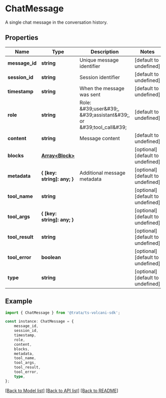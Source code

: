 # ChatMessage

A single chat message in the conversation history.

## Properties

Name | Type | Description | Notes
------------ | ------------- | ------------- | -------------
**message_id** | **string** | Unique message identifier | [default to undefined]
**session_id** | **string** | Session identifier | [default to undefined]
**timestamp** | **string** | When the message was sent | [default to undefined]
**role** | **string** | Role: \&#39;user\&#39;, \&#39;assistant\&#39;, or \&#39;tool_call\&#39; | [default to undefined]
**content** | **string** | Message content | [default to undefined]
**blocks** | [**Array&lt;Block&gt;**](Block.md) |  | [optional] [default to undefined]
**metadata** | **{ [key: string]: any; }** | Additional message metadata | [optional] [default to undefined]
**tool_name** | **string** |  | [optional] [default to undefined]
**tool_args** | **{ [key: string]: any; }** |  | [optional] [default to undefined]
**tool_result** | **string** |  | [optional] [default to undefined]
**tool_error** | **boolean** |  | [optional] [default to undefined]
**type** | **string** |  | [optional] [default to undefined]

## Example

```typescript
import { ChatMessage } from '@trata/ts-volcani-sdk';

const instance: ChatMessage = {
    message_id,
    session_id,
    timestamp,
    role,
    content,
    blocks,
    metadata,
    tool_name,
    tool_args,
    tool_result,
    tool_error,
    type,
};
```

[[Back to Model list]](../README.md#documentation-for-models) [[Back to API list]](../README.md#documentation-for-api-endpoints) [[Back to README]](../README.md)
